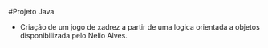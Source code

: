 #Projeto Java

- Criação de um jogo de xadrez a partir de uma logica orientada a objetos disponibilizada pelo Nelio Alves.

